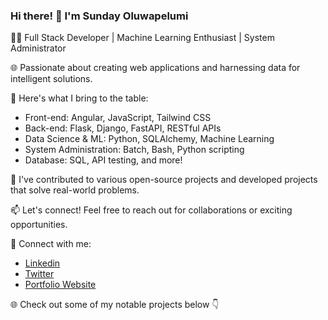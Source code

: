 ### Hi there! 👋 I'm Sunday Oluwapelumi

👨‍💻 Full Stack Developer | Machine Learning Enthusiast | System Administrator

🌐 Passionate about creating web applications and harnessing data for intelligent solutions.

🚀 Here's what I bring to the table:
- Front-end: Angular, JavaScript, Tailwind CSS
- Back-end: Flask, Django, FastAPI, RESTful APIs
- Data Science & ML: Python, SQLAlchemy, Machine Learning
- System Administration: Batch, Bash, Python scripting
- Database: SQL, API testing, and more!

🌟 I've contributed to various open-source projects and developed projects that solve real-world problems.

📫 Let's connect! Feel free to reach out for collaborations or exciting opportunities.

🔗 Connect with me:
- [Linkedin](https://www.linkedin.com/in/sunday-oluwapelumi-94493a217)
- [Twitter](https://twitter.com/oluwapelumi98393)
- [Portfolio Website](https://www.yourwebsite.com)

🌐 Check out some of my notable projects below 👇

